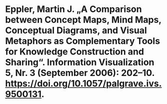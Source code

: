 # Eppler, Martin J. „A Comparison between Concept Maps, Mind Maps, Conceptual Diagrams, and Visual Metaphors as Complementary Tools for Knowledge Construction and Sharing“. Information Visualization 5, Nr. 3 (September 2006): 202–10. https://doi.org/10.1057/palgrave.ivs.9500131.